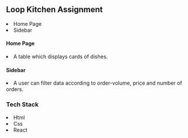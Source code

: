 <h2>Loop Kitchen Assignment</h2>

<li>Home Page</li>
<li>Sidebar</li>

<h4>Home Page</h4>
<li>A table which displays cards of dishes.</li>
<h4>Sidebar</h4>
<li>A user can filter data according to order-volume, price and number of orders.</li>

<h3>Tech Stack</h3>
<li>Html</li>
<li>Css</li>
<li>React</li>
